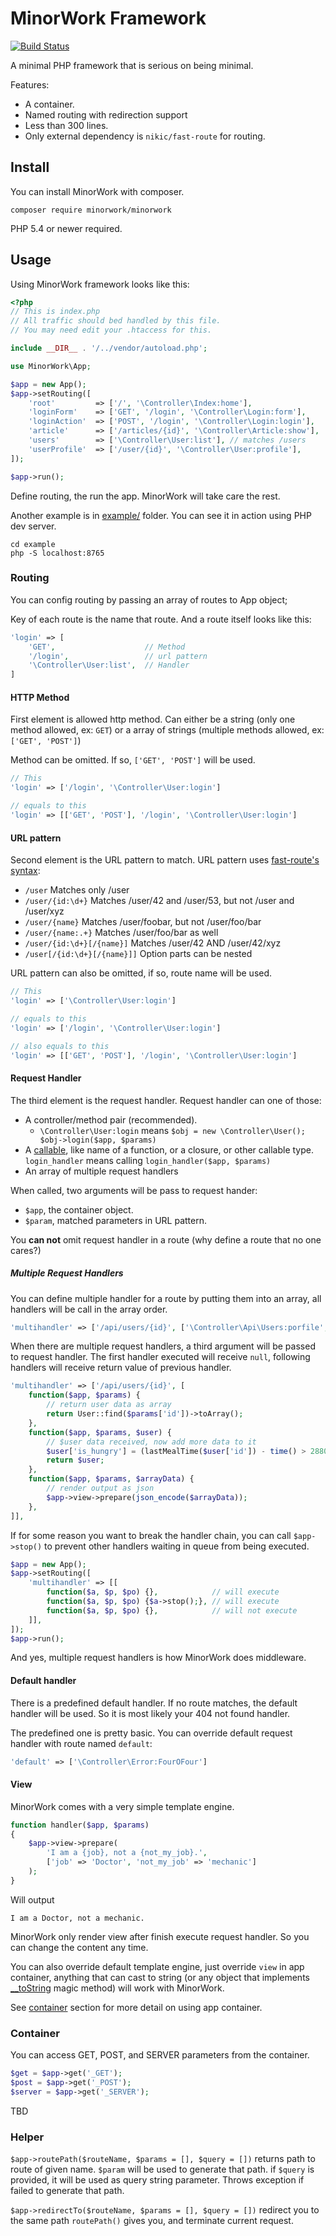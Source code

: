 # MinorWork Framework

[![Build Status](https://travis-ci.org/CQD/minorwork.svg?branch=master)](https://travis-ci.org/CQD/minorwork)

A minimal PHP framework that is serious on being minimal.

Features:

- A container.
- Named routing with redirection support
- Less than 300 lines.
- Only external dependency is `nikic/fast-route` for routing.

## Install

You can install MinorWork with composer.

```
composer require minorwork/minorwork
```

PHP 5.4 or newer required.

## Usage

Using MinorWork framework looks like this:

```php
<?php
// This is index.php
// All traffic should bed handled by this file.
// You may need edit your .htaccess for this.

include __DIR__ . '/../vendor/autoload.php';

use MinorWork\App;

$app = new App();
$app->setRouting([
    'root'         => ['/', '\Controller\Index:home'],
    'loginForm'    => ['GET', '/login', '\Controller\Login:form'],
    'loginAction'  => ['POST', '/login', '\Controller\Login:login'],
    'article'      => ['/articles/{id}', '\Controller\Article:show'],
    'users'        => ['\Controller\User:list'], // matches /users
    'userProfile'  => ['/user/{id}', '\Controller\User:profile'],
]);

$app->run();
```

Define routing, the run the app. MinorWork will take care the rest.

Another example is in [example/](example/) folder. You can see it in action using PHP dev server.

```shell
cd example
php -S localhost:8765
```

### Routing

You can config routing by passing an array of routes to App object;

Key of each route is the name that route. And a route itself looks like this:

```php
'login' => [
    'GET',                    // Method
    '/login',                 // url pattern
    '\Controller\User:list',  // Handler
]
```

#### HTTP Method 
First element is allowed http method. Can either be a string (only one method allowed, ex: `GET`)
or a array of strings (multiple methods allowed, ex: `['GET', 'POST']`)

Method can be omitted. If so, `['GET', 'POST']` will be used.

```php
// This
'login' => ['/login', '\Controller\User:login']

// equals to this
'login' => [['GET', 'POST'], '/login', '\Controller\User:login']
```

#### URL pattern
Second element is the URL pattern to match. URL pattern uses [fast-route's syntax](https://github.com/nikic/FastRoute#defining-routes):

- `/user` Matches only /user
- `/user/{id:\d+}` Matches /user/42 and /user/53, but not /user and /user/xyz
- `/user/{name}` Matches /user/foobar, but not /user/foo/bar
- `/user/{name:.+}` Matches /user/foo/bar as well
- `/user/{id:\d+}[/{name}]` Matches /user/42 AND /user/42/xyz
- `/user[/{id:\d+}[/{name}]]` Option parts can be nested

URL pattern can also be omitted, if so, route name will be used.

```php
// This
'login' => ['\Controller\User:login']

// equals to this
'login' => ['/login', '\Controller\User:login']

// also equals to this
'login' => [['GET', 'POST'], '/login', '\Controller\User:login']
```

#### Request Handler

The third element is the request handler. Request handler can one of those:

- A controller/method pair (recommended).
  - `\Controller\User:login` means `$obj = new \Controller\User(); $obj->login($app, $params)`
- A [callable](http://php.net/manual/en/language.types.callable.php), like name of a function, or a closure, or other callable type. `login_handler` means calling `login_handler($app, $params)`
- An array of multiple request handlers

When called, two arguments will be pass to request hander:
- `$app`, the container object.
- `$param`, matched parameters in URL pattern.

You **can not** omit request handler in a route (why define a route that no one cares?)

##### Multiple Request Handlers

You can define multiple handler for a route by putting them into an array, all handlers will be call in the array order.

```php
'multihandler' => ['/api/users/{id}', ['\Controller\Api\Users:porfile', 'toJson']];
```

When there are multiple request handlers, a third argument will be passed to request handler. The first handler executed will receive `null`, following handlers will receive return value of previous handler.

```php
'multihandler' => ['/api/users/{id}', [
    function($app, $params) {
        // return user data as array
        return User::find($params['id'])->toArray();
    },
    function($app, $params, $user) {
        // $user data received, now add more data to it
        $user['is_hungry'] = (lastMealTime($user['id']) - time() > 28800);
        return $user;
    },
    function($app, $params, $arrayData) {
        // render output as json
        $app->view->prepare(json_encode($arrayData));
    },
]],
```

If for some reason you want to break the handler chain, you can call `$app->stop()` to prevent other handlers waiting in queue from being executed.

```php
$app = new App();
$app->setRouting([
    'multihandler' => [[
        function($a, $p, $po) {},            // will execute
        function($a, $p, $po) {$a->stop();}, // will execute
        function($a, $p, $po) {},            // will not execute
    ]],
]);
$app->run();
```

And yes, multiple request handlers is how MinorWork does middleware.

#### Default handler

There is a predefined default handler. If no route matches, the default handler will be used. So it is most likely your 404 not found handler.

The predefined one is pretty basic. You can override default request handler with route named `default`:

```php
'default' => ['\Controller\Error:FourOFour']
```

#### View

MinorWork comes with a very simple template engine.

```php
function handler($app, $params)
{
    $app->view->prepare(
        'I am a {job}, not a {not_my_job}.',
        ['job' => 'Doctor', 'not_my_job' => 'mechanic']
    );
}
```

Will output

```
I am a Doctor, not a mechanic.
```

MinorWork only render view after finish execute request handler. So you can change the content any time.

You can also override default template engine, just override `view` in app container, anything that can cast to string (or any object that implements [__toString](http://php.net/manual/en/language.oop5.magic.php#object.tostring) magic method) will work with MinorWork.

See [container](#Container) section for more detail on using app container.

### Container

You can access GET, POST, and SERVER parameters from the container.

```php
$get = $app->get('_GET');
$post = $app->get('_POST');
$server = $app->get('_SERVER');
```

TBD

### Helper

`$app->routePath($routeName, $params = [], $query = [])` returns path to route of given name. `$param` will be used to generate that path. if `$query` is provided, it will be used as query string parameter. Throws exception if failed to generate that path.

`$app->redirectTo($routeName, $params = [], $query = [])` redirect you to the same path `routePath()` gives you, and terminate current request.

